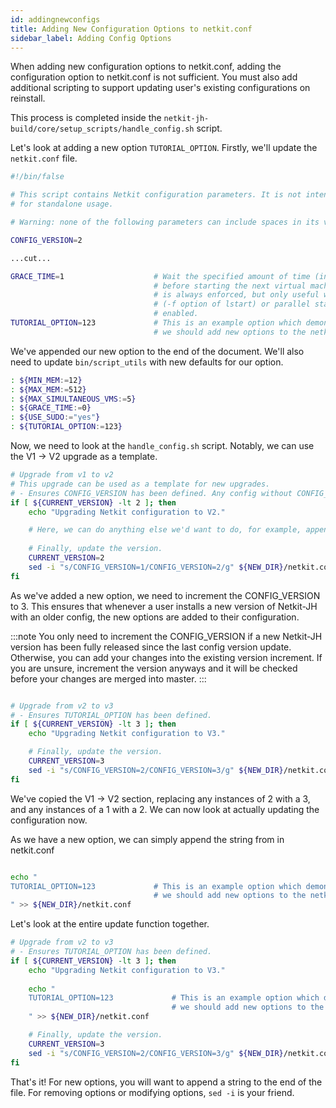 ```yaml
---
id: addingnewconfigs
title: Adding New Configuration Options to netkit.conf
sidebar_label: Adding Config Options
---
```


When adding new configuration options to netkit.conf, adding the configuration option to netkit.conf is not sufficient. You must also add additional scripting to support updating user's existing configurations on reinstall.

This process is completed inside the `netkit-jh-build/core/setup_scripts/handle_config.sh` script.

Let's look at adding a new option `TUTORIAL_OPTION`. Firstly, we'll update the `netkit.conf` file.
```bash
#!/bin/false

# This script contains Netkit configuration parameters. It is not intended
# for standalone usage.

# Warning: none of the following parameters can include spaces in its value.

CONFIG_VERSION=2

...cut...

GRACE_TIME=1                    # Wait the specified amount of time (in seconds)
                                # before starting the next virtual machine. This
                                # is always enforced, but only useful when fast
                                # (-f option of lstart) or parallel startup is
                                # enabled.
TUTORIAL_OPTION=123				# This is an example option which demonstrates how
								# we should add new options to the netkit configuration.
```

We've appended our new option to the end of the document. We'll also need to update `bin/script_utils` with new defaults for our option.

```bash
: ${MIN_MEM:=12}
: ${MAX_MEM:=512}
: ${MAX_SIMULTANEOUS_VMS:=5}
: ${GRACE_TIME:=0}
: ${USE_SUDO:="yes"}
: ${TUTORIAL_OPTION:=123}
```

Now, we need to look at the `handle_config.sh` script. Notably, we can use the V1 -> V2 upgrade as a template.

```bash
# Upgrade from v1 to v2
# This upgrade can be used as a template for new upgrades.
# - Ensures CONFIG_VERSION has been defined. Any config without CONFIG_VERSION is considered V1.
if [ ${CURRENT_VERSION} -lt 2 ]; then
	echo "Upgrading Netkit configuration to V2."

	# Here, we can do anything else we'd want to do, for example, appending new options.
	
	# Finally, update the version.
	CURRENT_VERSION=2
	sed -i "s/CONFIG_VERSION=1/CONFIG_VERSION=2/g" ${NEW_DIR}/netkit.conf
fi
```

As we've added a new option, we need to increment the CONFIG_VERSION to 3. This ensures that whenever a user installs a new version of Netkit-JH with an older config, the new options are added to their configuration.

:::note
You only need to increment the CONFIG_VERSION if a new Netkit-JH version has been fully released since the last config version update. Otherwise, you can add your changes into the existing version increment. If you are unsure, increment the version anyways and it will be checked before your changes are merged into master. 
:::
```bash

# Upgrade from v2 to v3
# - Ensures TUTORIAL_OPTION has been defined.
if [ ${CURRENT_VERSION} -lt 3 ]; then
	echo "Upgrading Netkit configuration to V3."

	# Finally, update the version.
	CURRENT_VERSION=3
	sed -i "s/CONFIG_VERSION=2/CONFIG_VERSION=3/g" ${NEW_DIR}/netkit.conf
fi

```

We've copied the V1 -> V2 section, replacing any instances of 2 with a 3, and any instances of a 1 with a 2. We can now look at actually updating the configuration now.

As we have a new option, we can simply append the string from in netkit.conf 

```bash

echo "
TUTORIAL_OPTION=123				# This is an example option which demonstrates how
								# we should add new options to the netkit configuration.
" >> ${NEW_DIR}/netkit.conf
```

Let's look at the entire update function together.

```bash
# Upgrade from v2 to v3
# - Ensures TUTORIAL_OPTION has been defined.
if [ ${CURRENT_VERSION} -lt 3 ]; then
	echo "Upgrading Netkit configuration to V3."
	
	echo "
	TUTORIAL_OPTION=123				# This is an example option which demonstrates how
									# we should add new options to the netkit configuration.
	" >> ${NEW_DIR}/netkit.conf

	# Finally, update the version.
	CURRENT_VERSION=3
	sed -i "s/CONFIG_VERSION=2/CONFIG_VERSION=3/g" ${NEW_DIR}/netkit.conf
fi
```

That's it! For new options, you will want to append a string to the end of the file. For removing options or modifying options, `sed -i` is your friend.
